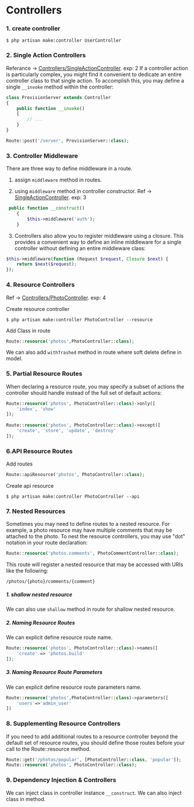 # Controllers

### 1. create controller

```
$ php artisan make:controller UserController
```

### 2. Single Action Controllers

Referance -> [Controllers/SingleActionController](../app/Http/Controllers/SingleActionController.php). exp: 2
If a controller action is particularly complex, you might find it convenient to dedicate an 
entire controller class to that single action. To accomplish this, you may define a single 
`__invoke` method within the controller:

```php
class ProvisionServer extends Controller
{
    public function __invoke()
    {
        // ...
    }
}
```
```php 
Route::post('/server', ProvisionServer::class);
```

### 3. Controller Middleware
There are three way to define middleware in a route.

1. assign `middleware` method in routes.

2. using `middleware` method in controller constructor. Ref -> [SingleActionController](../app/Http/Controllers/SingleActionController.php). exp: 3
```php
 public function __construct()
    {
        $this->middleware('auth');
    }
```

3. Controllers also allow you to register middleware using a closure. 
This provides a convenient way to define an inline middleware for a single 
controller without defining an entire middleware class:

```php
$this->middleware(function (Request $request, Closure $next) {
    return $next($request);
});
```

### 4. Resource Controllers
Ref -> [Controllers/PhotoController](../app/Http/Controllers/PhotoController.php). exp: 4

Create resource controller
```
$ php artisan make:controller PhotoController --resource
```

Add Class in route
```php
Route::resource('photos',PhotoController::class);
```

We can also add `withTrashed` method in route where soft delete define in model.

### 5. Partial Resource Routes
When declaring a resource route, you may specify a subset of actions the controller
should handle instead of the full set of default actions:

```php 
Route::resource('photos', PhotoController::class)->only([
    'index', 'show'
]);
 
Route::resource('photos', PhotoController::class)->except([
    'create', 'store', 'update', 'destroy'
]);
```

### 6.API Resource Routes

Add routes
```php
Route::apiResource('photos', PhotoController::class);
```

Create api resource
```
$ php artisan make:controller PhotoController --api
```

### 7. Nested Resources
Sometimes you may need to define routes to a nested resource. For example, a photo resource may have multiple comments that may be attached to the photo. To nest the resource controllers, you may use "dot" notation in your route declaration:
```php
Route::resource('photos.comments', PhotoCommentController::class);
```

This route will register a nested resource that may be accessed with URIs like the following:
```
/photos/{photo}/comments/{comment}
```
##### 1. shallow nested resource
We can also use `shallow` method in route for shallow nested resource.

##### 2. Naming Resource Routes
We can explicit define resource route name.
```php
Route::resource('photos', PhotoController::class)->names([
    'create' => 'photos.build'
]);
```

##### 3. Naming Resource Route Parameters
We can explicit define resource route parameters name.

```php
Route::resource('photos',PhotoController::class)->parameters([
    'users'=>'admin_user'
])
```

### 8. Supplementing Resource Controllers
If you need to add additional routes to a resource controller beyond the default 
set of resource routes, you should define those routes before your call to the 
Route::resource method.
```php
Route::get('/photos/popular', [PhotoController::class, 'popular']);
Route::resource('photos', PhotoController::class);
```

### 9. Dependency Injection & Controllers
We can inject class in controller instance `__construct`.
We can also inject class in method.
